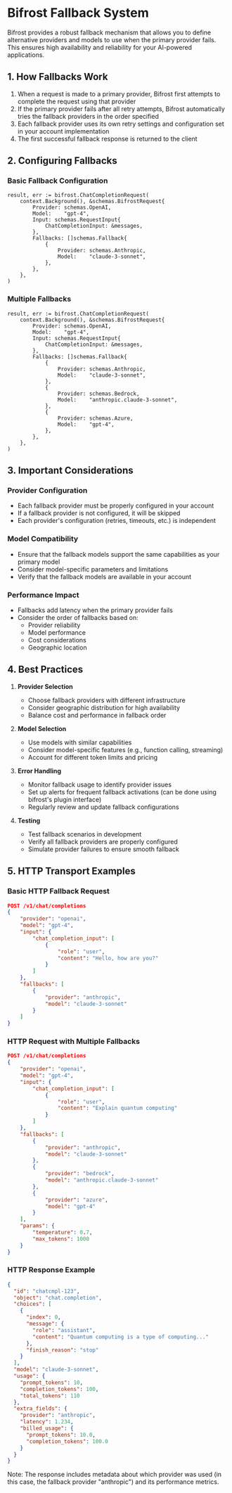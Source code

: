 # Bifrost Fallback System

Bifrost provides a robust fallback mechanism that allows you to define alternative providers and models to use when the primary provider fails. This ensures high availability and reliability for your AI-powered applications.

## 1. How Fallbacks Work

1. When a request is made to a primary provider, Bifrost first attempts to complete the request using that provider
2. If the primary provider fails after all retry attempts, Bifrost automatically tries the fallback providers in the order specified
3. Each fallback provider uses its own retry settings and configuration set in your account implementation
4. The first successful fallback response is returned to the client

## 2. Configuring Fallbacks

### Basic Fallback Configuration

```golang
result, err := bifrost.ChatCompletionRequest(
    context.Background(), &schemas.BifrostRequest{
        Provider: schemas.OpenAI,
        Model:    "gpt-4",
        Input: schemas.RequestInput{
            ChatCompletionInput: &messages,
        },
        Fallbacks: []schemas.Fallback{
            {
                Provider: schemas.Anthropic,
                Model:    "claude-3-sonnet",
            },
        },
    },
)
```

### Multiple Fallbacks

```golang
result, err := bifrost.ChatCompletionRequest(
    context.Background(), &schemas.BifrostRequest{
        Provider: schemas.OpenAI,
        Model:    "gpt-4",
        Input: schemas.RequestInput{
            ChatCompletionInput: &messages,
        },
        Fallbacks: []schemas.Fallback{
            {
                Provider: schemas.Anthropic,
                Model:    "claude-3-sonnet",
            },
            {
                Provider: schemas.Bedrock,
                Model:    "anthropic.claude-3-sonnet",
            },
            {
                Provider: schemas.Azure,
                Model:    "gpt-4",
            },
        },
    },
)
```

## 3. Important Considerations

### Provider Configuration

- Each fallback provider must be properly configured in your account
- If a fallback provider is not configured, it will be skipped
- Each provider's configuration (retries, timeouts, etc.) is independent

### Model Compatibility

- Ensure that the fallback models support the same capabilities as your primary model
- Consider model-specific parameters and limitations
- Verify that the fallback models are available in your account

### Performance Impact

- Fallbacks add latency when the primary provider fails
- Consider the order of fallbacks based on:
  - Provider reliability
  - Model performance
  - Cost considerations
  - Geographic location

## 4. Best Practices

1. **Provider Selection**

   - Choose fallback providers with different infrastructure
   - Consider geographic distribution for high availability
   - Balance cost and performance in fallback order

2. **Model Selection**

   - Use models with similar capabilities
   - Consider model-specific features (e.g., function calling, streaming)
   - Account for different token limits and pricing

3. **Error Handling**

   - Monitor fallback usage to identify provider issues
   - Set up alerts for frequent fallback activations (can be done using bifrost's plugin interface)
   - Regularly review and update fallback configurations

4. **Testing**
   - Test fallback scenarios in development
   - Verify all fallback providers are properly configured
   - Simulate provider failures to ensure smooth fallback

## 5. HTTP Transport Examples

### Basic HTTP Fallback Request

```json
POST /v1/chat/completions
{
    "provider": "openai",
    "model": "gpt-4",
    "input": {
        "chat_completion_input": [
            {
                "role": "user",
                "content": "Hello, how are you?"
            }
        ]
    },
    "fallbacks": [
        {
            "provider": "anthropic",
            "model": "claude-3-sonnet"
        }
    ]
}
```

### HTTP Request with Multiple Fallbacks

```json
POST /v1/chat/completions
{
    "provider": "openai",
    "model": "gpt-4",
    "input": {
        "chat_completion_input": [
            {
                "role": "user",
                "content": "Explain quantum computing"
            }
        ]
    },
    "fallbacks": [
        {
            "provider": "anthropic",
            "model": "claude-3-sonnet"
        },
        {
            "provider": "bedrock",
            "model": "anthropic.claude-3-sonnet"
        },
        {
            "provider": "azure",
            "model": "gpt-4"
        }
    ],
    "params": {
        "temperature": 0.7,
        "max_tokens": 1000
    }
}
```

### HTTP Response Example

```json
{
  "id": "chatcmpl-123",
  "object": "chat.completion",
  "choices": [
    {
      "index": 0,
      "message": {
        "role": "assistant",
        "content": "Quantum computing is a type of computing..."
      },
      "finish_reason": "stop"
    }
  ],
  "model": "claude-3-sonnet",
  "usage": {
    "prompt_tokens": 10,
    "completion_tokens": 100,
    "total_tokens": 110
  },
  "extra_fields": {
    "provider": "anthropic",
    "latency": 1.234,
    "billed_usage": {
      "prompt_tokens": 10.0,
      "completion_tokens": 100.0
    }
  }
}
```

Note: The response includes metadata about which provider was used (in this case, the fallback provider "anthropic") and its performance metrics.
